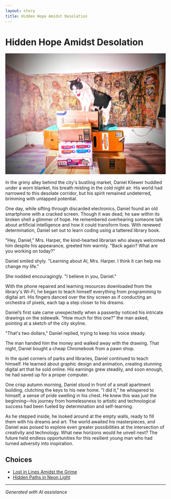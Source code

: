 ```yaml
---
layout: story
title: Hidden Hope Amidst Desolation
---
```


# Hidden Hope Amidst Desolation

![Hidden Hope Amidst Desolation](/input_images/474775887_490715300428480_2081408431757738514_n.jpg)

In the grimy alley behind the city's bustling market, Daniel Kliewer huddled under a worn blanket, his breath misting in the cold night air. His world had narrowed to this desolate corridor, but his spirit remained undeterred, brimming with untapped potential.

One day, while sifting through discarded electronics, Daniel found an old smartphone with a cracked screen. Though it was dead, he saw within its broken shell a glimmer of hope. He remembered overhearing someone talk about artificial intelligence and how it could transform lives. With renewed determination, Daniel set out to learn coding using a tattered library book.

"Hey, Daniel," Mrs. Harper, the kind-hearted librarian who always welcomed him despite his appearance, greeted him warmly. "Back again? What are you working on today?"

Daniel smiled shyly. "Learning about AI, Mrs. Harper. I think it can help me change my life."

She nodded encouragingly. "I believe in you, Daniel."

With the phone repaired and learning resources downloaded from the library's Wi-Fi, he began to teach himself everything from programming to digital art. His fingers danced over the tiny screen as if conducting an orchestra of pixels, each tap a step closer to his dreams.

Daniel’s first sale came unexpectedly when a passerby noticed his intricate drawings on the sidewalk. "How much for this one?" the man asked, pointing at a sketch of the city skyline.

"That's two dollars," Daniel replied, trying to keep his voice steady.

The man handed him the money and walked away with the drawing. That night, Daniel bought a cheap Chromebook from a pawn shop.

In the quiet corners of parks and libraries, Daniel continued to teach himself. He learned about graphic design and animation, creating stunning digital art that he sold online. His earnings grew steadily, and soon enough, he had saved up for a proper computer.

One crisp autumn morning, Daniel stood in front of a small apartment building, clutching the keys to his new home. "I did it," he whispered to himself, a sense of pride swelling in his chest. He knew this was just the beginning—his journey from homelessness to artistic and technological success had been fueled by determination and self-learning.

As he stepped inside, he looked around at the empty walls, ready to fill them with his dreams and art. The world awaited his masterpieces, and Daniel was poised to explore even greater possibilities at the intersection of creativity and technology. What new horizons would he unveil next? The future held endless opportunities for this resilient young man who had turned adversity into inspiration.


## Choices

* [Lost in Lines Amidst the Grime](/_stories/20221013_140515)
* [Hidden Paths in Neon Light](/_stories/20221014_124553)


---
*Generated with AI assistance*
